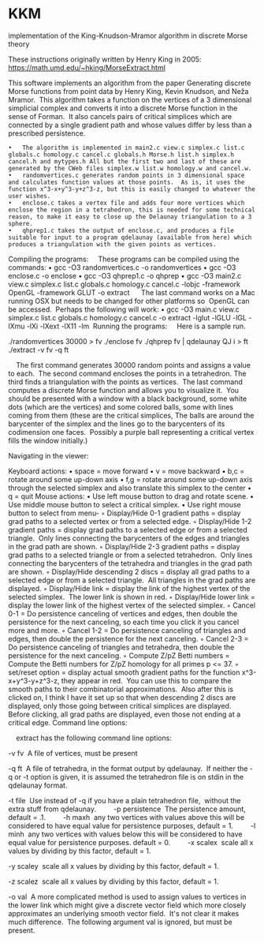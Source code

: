 # KKM
implementation of the King-Knudson-Mramor algorithm in discrete Morse theory

These instructions originally written by Henry King in 2005: https://math.umd.edu/~hking/MorseExtract.html 

This software implements an algorithm from the paper Generating discrete Morse functions from point data by Henry King, Kevin Knudson, and Neža Mramor.  This algorithm takes a function on the vertices of a 3 dimensional simplicial complex and converts it into a discrete Morse function in the sense of Forman.  It also cancels pairs of critical simplices which are connected by a single gradient path and whose values differ by less than a prescribed persistence.

	•	The algorithm is implemented in main2.c view.c simplex.c list.c globals.c homology.c cancel.c globals.h Morse.h list.h simplex.h cancel.h and mytypes.h All but the first two and last of these are generated by the CWeb files simplex.w list.w homology.w and cancel.w.
	•	randomvertices.c generates random points in 3 dimensional space and calculates function values at those points.  As is, it uses the function x^3-x+y^3-y+z^3-z, but this is easily changed to whatever the user wishes.
	•	enclose.c takes a vertex file and adds four more vertices which enclose the region in a tetrahedron, this is needed for some technical reason, to make it easy to close up the Delaunay triangulation to a 3 sphere.
	•	qhprep1.c takes the output of enclose.c, and produces a file suitable for input to a program qdelaunay (available from here) which produces a triangulation with the given points as vertices.  

Compiling the programs:
    These programs can be compiled using the commands:
	•	gcc -O3 randomvertices.c -o randomvertices
	•	gcc -O3 enclose.c -o enclose
	•	gcc -O3 qhprep1.c -o qhprep
	•	gcc -O3 main2.c view.c simplex.c list.c globals.c homology.c cancel.c -lobjc -framework OpenGL -framework GLUT -o extract 
    The last command works on a Mac running OSX but needs to be changed for other platforms so  OpenGL can be accessed.  Perhaps the following will work:
	•	gcc -O3 main.c view.c simplex.c list.c globals.c homology.c cancel.c -o extract -lglut -lGLU -lGL -lXmu -lXi -lXext -lX11 -lm 
Running the programs:
    Here is a sample run.

./randomvertices 30000 > fv
./enclose fv
./qhprep fv | qdelaunay QJ i > ft
./extract -v fv -q ft

    The first command generates 30000 random points and assigns a value to each.  The second command encloses the points in a tetrahedron. The third finds a triangulation with the points as vertices.  The last command computes a discrete Morse function and allows you to visualize it.  You should be presented with a window with a black background, some white dots (which are the vertices) and some colored balls, some with lines coming from them (these are the critical simplices, The balls are around the barycenter of the simplex and the lines go to the barycenters of its codimension one faces.  Possibly a purple ball representing a critical vertex fills the window initially.)  

Navigating in the viewer:

Keyboard actions:
	•	space = move forward
	•	v = move backward
	•	b,c = rotate around some up-down axis
	•	f,g = rotate around some up-down axis through the selected simplex and also translate this simplex to the center
	•	q = quit
Mouse actions:
	•	Use left mouse button to drag and rotate scene.
	•	Use middle mouse button to select a critical simplex.
	•	Use right mouse button to select from menu-
	◦	Display/Hide 0-1 gradient paths = display grad paths to a selected vertex or from a selected edge.
	◦	Display/Hide 1-2 gradient paths = display grad paths to a selected edge or from a selected triangle.  Only lines connecting the barycenters of the edges and triangles in the grad path are shown.
	◦	Display/Hide 2-3 gradient paths = display grad paths to a selected triangle or from a selected tetrahedron.  Only lines connecting the barycenters of the tetrahedra and triangles in the grad path are shown.
	◦	Display/Hide descending 2 discs = display all grad paths to a selected edge or from a selected triangle.  All triangles in the grad paths are displayed.
	◦	Display/Hide link = display the link of the highest vertex of the selected simplex.  The lower link is shown in red.
	◦	Display/Hide lower link = display the lower link of the highest vertex of the selected simplex. 
	◦	Cancel 0-1 = Do persistence canceling of vertices and edges, then double the persistence for the next canceling, so each time you click it you cancel more and more.
	◦	Cancel 1-2 = Do persistence canceling of triangles and edges, then double the persistence for the next canceling.
	◦	Cancel 2-3 = Do persistence canceling of triangles and tetrahedra, then double the persistence for the next canceling.
	◦	Compute Z/pZ Betti numbers = Compute the Betti numbers for Z/pZ homology for all primes p <= 37.
	◦	set/reset option = display actual smooth gradient paths for the function x^3-x+y^3-y+z^3-z, they appear in red.  You can use this to compare the smooth paths to their combinatorial approximations.  Also after this is clicked on, I think I have it set up so that when descending 2 discs are displayed, only those going between critical simplices are displayed.  Before clicking, all grad paths are displayed, even those not ending at a critical edge.
Command line options:

    extract has the following command line options:

-v fv  A file of vertices, must be present

-q ft  A file of tetrahedra, in the format output by qdelaunay.  If neither the -q or -t option is given, it is assumed the tetrahedron file is on stdin in the qdelaunay format.

-t file  Use instead of -q if you have a plain tetrahedron file,  without the extra stuff from qdelaunay.
        
-p persistence  The persistence amount, default = .1.
        
-h maxh  any two vertices with values above this will be considered to have equal value for persistence purposes, default = 1.
        
-l minh  any two vertices with values below this will be considered to have equal value for persistence purposes. default = 0.
        
-x scalex  scale all x values by dividing by this factor, default = 1.

-y scaley  scale all x values by dividing by this factor, default = 1.

-z scalez  scale all x values by dividing by this factor, default = 1.

-o val  A more complicated method is used to assign values to vertices in the lower link which might give a discrete vector field which more closely approximates an underlying smooth vector field.  It's not clear it makes much difference.  The following argument val is ignored, but must be present.
